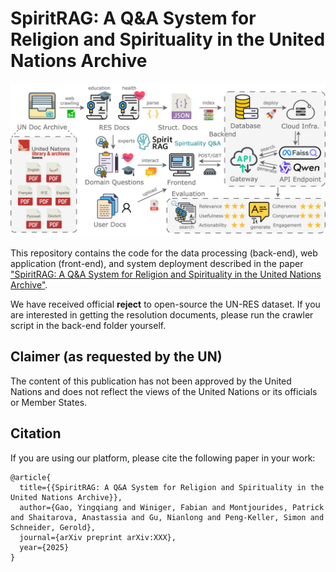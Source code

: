 # SpiritRAG: A Q&A System for Religion and Spirituality in the United Nations Archive

![Pipeline](SpiritRAG-pipeline.png)

This repository contains the code for the data processing (back-end), web application (front-end), and system deployment described in the paper ["SpiritRAG: A Q&A System for Religion and Spirituality in the United Nations Archive"](https://www.arxiv.org/abs/2507.04395).

We have received official **reject** to open-source the UN-RES dataset. If you are interested in getting the resolution documents, please run the crawler script in the back-end folder yourself.

## Claimer (as requested by the UN)

The content of this publication has not been approved by the United Nations and does not reflect the views of the United Nations or its officials or Member States.

## Citation

If you are using our platform, please cite the following paper in your work:

```
@article{
  title={{SpiritRAG: A Q&A System for Religion and Spirituality in the United Nations Archive}},
  author={Gao, Yingqiang and Winiger, Fabian and Montjourides, Patrick and Shaitarova, Anastassia and Gu, Nianlong and Peng-Keller, Simon and Schneider, Gerold},
  journal={arXiv preprint arXiv:XXX},
  year={2025}
}
```
